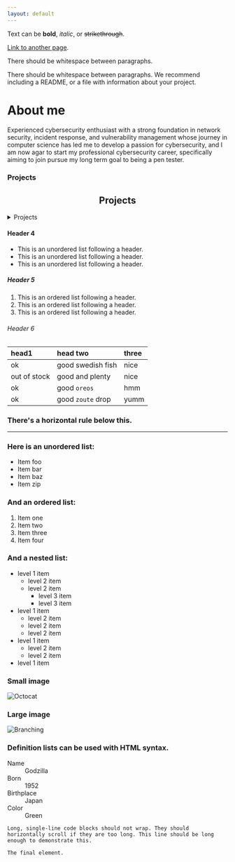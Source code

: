 ```yaml
---
layout: default
---
```


Text can be **bold**, _italic_, or ~~strikethrough~~.

[Link to another page](./https://www.linkedin.com/in/breyon-bowman-729391237/).

There should be whitespace between paragraphs.

There should be whitespace between paragraphs. We recommend including a README, or a file with information about your project. 

# About me

Experienced cybersecurity enthusiast with a strong foundation in network security, incident response, and vulnerability management whose journey in computer science has led me to develop a passion for cybersecurity, and I am now agar to start my professional cybersecurity career, specifically aiming to join pursue my long term goal to being a pen tester.


### Projects

<h2 style="text-align: center;">Projects</h2>


<details>
<summary>
  <span class="projects-title" style="transition: font-size 0.3s ease;">Projects</span>
</summary>

<style>
.projects-title:hover {
  font-size: 150%;
}

.project-bubble {
  display: inline-flex;
  align-items: center;
  justify-content: center;
  background-color: #4682B4;  /* Changed to darkish sky blue */
  color: white;
  padding: 10px;
  border-radius: 50%;  /* Changed to 50% for circular shape */
  width: 150px;  /* Added fixed width */
  height: 150px;  /* Added fixed height */
  margin: 10px;
  cursor: pointer;
  transition: all 0.3s ease;
  text-align: center;
  overflow: hidden;
}

.project-bubble:hover {
  transform: scale(1.1);
}

.associated-project {
  display: none;
  background-color: #444;
  color: white;
  padding: 5px;
  border-radius: 10px;
  font-size: 0.8em;
  margin-top: 5px;
}

.project-bubble:hover .associated-project {
  display: block;
  animation: popIn 0.3s ease-out;
}

@keyframes popIn {
  0% { transform: scale(0); }
  80% { transform: scale(1.1); }
  100% { transform: scale(1); }
}

.project-container {
  display: flex;
  flex-wrap: wrap;
  justify-content: center;
  gap: 20px;
}

.project-bubble:nth-child(odd) {
  transform: translateY(-10px);
}

.project-bubble:nth-child(even) {
  transform: translateY(10px);
}

.project-bubble:hover {
  transform: scale(1.1) translateY(0);
}
</style>

<div class="project-container">
  <div class="project-bubble">
    Updating a File Using Python
    <div class="associated-project">
      <a href="https://docs.google.com/presentation/d/104vj63hCLHkrugQQTfK1Dd7oiMhas2HH2_lNUsSmCNk/edit#slide=id.p">Updating a File Using Python lab</a>
    </div>
  </div>

  <div class="project-bubble">
    Document an incident with an incident handler's journal
    <div class="associated-project">
      <a href="https://docs.google.com/document/d/1zzNWQI49lH9ITrDKudjlw4stTf1I7yuZCtP2FJTDzK0/edit?resourcekey=0-zsGjrRjrrO7KNZuAUyZMOg">Incident handler's journal example</a>
    </div>
  </div>

  <div class="project-bubble">
    Vulnerability assessment report
    <div class="associated-project">
      <a href="https://docs.google.com/document/d/1AsN7zZNlcRHzRmOQk43vi8Z-uJ_TSroLbJ_ci9qFQIo/edit?resourcekey=0-wFIjLbfogxxC3RqkiK02Wg">Vulnerability assessment report lab</a>
    </div>
  </div>

  <div class="project-bubble">
    Incident response execution
    <div class="associated-project">
      <a href="https://docs.google.com/presentation/d/1BoN-haIWpvA5R5iYkNsq2a7nGKuK5lOv4adJcEHwMEE/edit#slide=id.g279c45888cd_0_36">Use the NIST Cybersecurity Framework to respond to a security incident lab</a>
    </div>
  </div>

  <div class="project-bubble">
    Use Linux commands to manage file permissions
    <div class="associated-project">
      <a href="https://docs.google.com/document/d/1BCXBdrraCHh7w3FrnfMvs-FiOzDjWzsWIlFiUcTBME8/edit?resourcekey=0--jfRjUAXgWP7VlQLR32liw">File permissions in Linux lab</a>
    </div>
  </div>

  <div class="project-bubble">
    Conduct a security audit
    <div class="associated-project">
      <a href="https://docs.google.com/document/d/1yi9OqjPmkz0-nPTWne3W0Jqnzct7HHyOgSKWU_dvSyA/edit">Controls and compliance checklist lab</a>
    </div>
  </div>
</div>

</details>

#### Header 4

*   This is an unordered list following a header.
*   This is an unordered list following a header.
*   This is an unordered list following a header.

##### Header 5

1.  This is an ordered list following a header.
2.  This is an ordered list following a header.
3.  This is an ordered list following a header.

###### Header 6

| head1        | head two          | three |
|:-------------|:------------------|:------|
| ok           | good swedish fish | nice  |
| out of stock | good and plenty   | nice  |
| ok           | good `oreos`      | hmm   |
| ok           | good `zoute` drop | yumm  |

### There's a horizontal rule below this.

* * *

### Here is an unordered list:

*   Item foo
*   Item bar
*   Item baz
*   Item zip

### And an ordered list:

1.  Item one
1.  Item two
1.  Item three
1.  Item four

### And a nested list:

- level 1 item
  - level 2 item
  - level 2 item
    - level 3 item
    - level 3 item
- level 1 item
  - level 2 item
  - level 2 item
  - level 2 item
- level 1 item
  - level 2 item
  - level 2 item
- level 1 item

### Small image

![Octocat](https://github.githubassets.com/images/icons/emoji/octocat.png)

### Large image

![Branching](https://guides.github.com/activities/hello-world/branching.png)


### Definition lists can be used with HTML syntax.

<dl>
<dt>Name</dt>
<dd>Godzilla</dd>
<dt>Born</dt>
<dd>1952</dd>
<dt>Birthplace</dt>
<dd>Japan</dd>
<dt>Color</dt>
<dd>Green</dd>
</dl>

```
Long, single-line code blocks should not wrap. They should horizontally scroll if they are too long. This line should be long enough to demonstrate this.
```

```
The final element.
```
